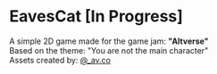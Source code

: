 # EavesCat [In Progress]
A simple 2D game made for the game jam: <b> "Altverse" </b> 
<br>
Based on the theme: "You are not the main character"
<br>
Assets created by: [@_av.co](https://www.instagram.com/_av.co/)
